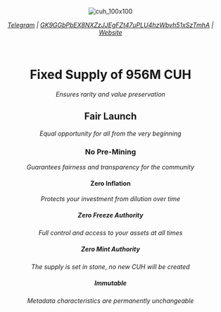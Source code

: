 
<div align="center">

<br>

![cuh_100x100](https://github.com/cuhmeme/cuhmeme.github.io/assets/163156080/492c9bd3-84f4-4ca7-a9fa-568c84f156e0)

*[Telegram](https://t.me/CuhMeme/1) | [GK9GGbPbEX8NXZzJJEgFZt47uPLU4hzWbvh51xSzTmhA](https://solscan.io/token/GK9GGbPbEX8NXZzJJEgFZt47uPLU4hzWbvh51xSzTmhA#holders) | [Website](https://cuhmeme.github.io/)*

<br>

# **Fixed Supply** of **956M CUH**<br> 
*Ensures rarity and value preservation*

## **Fair Launch**<br> 
*Equal opportunity for all from the very beginning*

### **No Pre-Mining**<br> 
*Guarantees fairness and transparency for the community*

#### **Zero Inflation**<br> 
*Protects your investment from dilution over time*

##### **Zero Freeze Authority**<br> 
*Full control and access to your assets at all times*

##### **Zero Mint Authority**<br> 
*The supply is set in stone, no new CUH will be created*

##### **Immutable**<br> 
*Metadata characteristics are permanently unchangeable*

</div>
